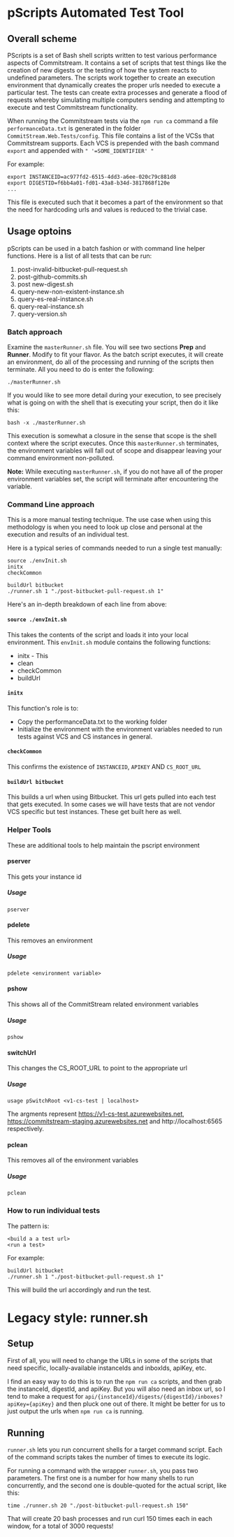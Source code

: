 # pScripts Automated Test Tool

## Overall scheme

PScripts is a set of Bash shell scripts written to test various performance aspects of Commitstream.  It contains a set
of scripts that test things like the creation of new digests or the testing of how the system reacts to undefined
parameters.  The scripts work together to create an execution environment that dynamically creates the proper urls needed
to execute a particular test.  The tests can create extra processes and generate a flood of requests whereby simulating
multiple computers sending and attempting to execute and test Commitstream functionality.

When running the Commitstream tests via the `npm run ca` command a file `performanceData.txt` is generated in the folder
`CommitStream.Web.Tests/config`.  This file contains a list of the VCSs that Commitstream supports.  Each VCS is prepended
with the bash command `export` and appended with `" '=SOME_IDENTIFIER' "`

For example:

```export APIKEY=24494d0e-c4df-4fd5-bac1-a234c5c58224
export INSTANCEID=ac977fd2-6515-4dd3-a6ee-020c79c881d8
export DIGESTID=f6bb4a01-fd01-43a8-b34d-3817868f120e
...
```

This file is executed such that it becomes a part of the environment so that the need for hardcoding urls and values is
reduced to the trivial case.

## Usage optoins

pScripts can be used in a batch fashion or with command line helper functions. Here is a list of all tests that can be run:

1) post-invalid-bitbucket-pull-request.sh
2) post-github-commits.sh
3) post new-digest.sh
4) query-new-non-existent-instance.sh
5) query-es-real-instance.sh
6) query-real-instance.sh
7) query-version.sh

### Batch approach

Examine the `masterRunner.sh` file.  You will see two sections **Prep** and **Runner**.  Modify to fit your flavor.  As the
batch script executes, it will create an environment, do all of the processing and running of the scripts then terminate.
All you need to do is enter the following:

`./masterRunner.sh`

If you would like to see more detail during your execution, to see precisely what is going on with the shell that is
executing your script, then do it like this:

`bash -x ./masterRunner.sh`

This execution is somewhat a closure in the sense that scope is the shell context where the script executes. Once this
`masterRunner.sh` terminates, the environment variables will fall out of scope and disappear leaving your command
environment non-polluted.

**Note:** While executing `masterRunner.sh`, if you do not have all of the proper environment variables set, the script will
terminate after encountering the variable.

### Command Line approach

This is a more manual testing technique.  The use case when using this methodology is when you need to look up close and personal at the execution and results of an individual test.

Here is a typical series of commands needed to run a single test manually:

```
source ./envInit.sh
initx
checkCommon

buildUrl bitbucket
./runner.sh 1 "./post-bitbucket-pull-request.sh 1"
```

Here's an in-depth breakdown of each line from above:

#### `source ./envInit.sh`

This takes the contents of the script and loads it into your local environment.  This `envInit.sh` module contains the following functions:

* initx - This
* clean
* checkCommon
* buildUrl

#### `initx`

This function's role is to:

* Copy the performanceData.txt to the working folder
* Initialize the environment with the environment variables needed to run tests against VCS and CS instances in general.

#### `checkCommon`

This confirms the existence of `INSTANCEID`, `APIKEY` AND `CS_ROOT_URL`

#### `buildUrl bitbucket`

This builds a url when using Bitbucket.  This url gets pulled into each test that gets executed. In some cases we will have tests that are not vendor VCS specific but test instances.  These get built here as well.

### Helper Tools

These are additional tools to help maintain the pscript environment

#### pserver

This gets your instance id
##### Usage

`pserver`

#### pdelete

This removes an environment

##### Usage

`pdelete <environment variable>`

#### pshow

This shows all of the CommitStream related environment variables

##### Usage
`pshow`

#### switchUrl

This changes the CS_ROOT_URL to point to the appropriate url

##### Usage

`usage pSwitchRoot <v1-cs-test | localhost>`
    
The argments represent https://v1-cs-test.azurewebsites.net, https://commitstream-staging.azurewebsites.net and http://localhost:6565
    respectively.

#### pclean

This removes all of the environment variables

##### Usage

`pclean`


### How to run individual tests

The pattern is:

```
<build a a test url>
<run a test>
```

For example:

```
buildUrl bitbucket
./runner.sh 1 "./post-bitbucket-pull-request.sh 1"
```

This will build the url accordingly and run the test.


# Legacy style: runner.sh

## Setup
First of all, you will need to change the URLs in some of the scripts that need specific, locally-available instanceIds and inboxIds, apiKey, etc.

I find an easy way to do this is to run the `npm run ca` scripts, and then grab the instanceId, digestId, and apiKey. But you will also need an inbox url, so I tend to make a request for `api/{instanceId}/digests/{digestId}/inboxes?apiKey={apiKey}` and then pluck one out of
there. It might be better for us to just output the urls when `npm run ca` is running.

## Running

`runner.sh` lets you run concurrent shells for a target command script. Each of the command scripts takes the number of times to execute its logic.

For running a command with the wrapper `runner.sh`, you pass two parameters. The first one is a number for how many shells to run concurrently, and the second one is double-quoted for the actual script, like this:

`time ./runner.sh 20 "./post-bitbucket-pull-request.sh 150"`

That will create 20 bash processes and run curl 150 times each in each window, for a total of 3000 requests!
